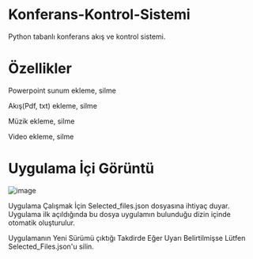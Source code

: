 # Konferans-Kontrol-Sistemi
Python tabanlı konferans akış ve kontrol sistemi.

# Özellikler
Powerpoint sunum ekleme, silme

Akış(Pdf, txt) ekleme, silme

Müzik ekleme, silme

Video ekleme, silme

# Uygulama İçi Görüntü

![image](https://github.com/user-attachments/assets/a2feb635-e72a-416c-98e6-c28efa7a9102)

Uygulama Çalışmak İçin Selected_files.json dosyasına ihtiyaç duyar. Uygulama ilk açıldığında bu dosya uygulamın bulunduğu dizin içinde otomatik oluşturulur.

Uygulamanın Yeni Sürümü çıktığı Takdirde Eğer Uyarı Belirtilmişse Lütfen Selected_Files.json'u silin.
